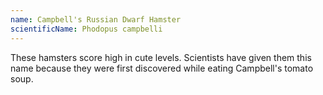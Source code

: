 ```yaml
---
name: Campbell's Russian Dwarf Hamster
scientificName: Phodopus campbelli
---
```

These hamsters score high in cute levels. Scientists have given them this name because they were first discovered while eating Campbell's tomato soup.
